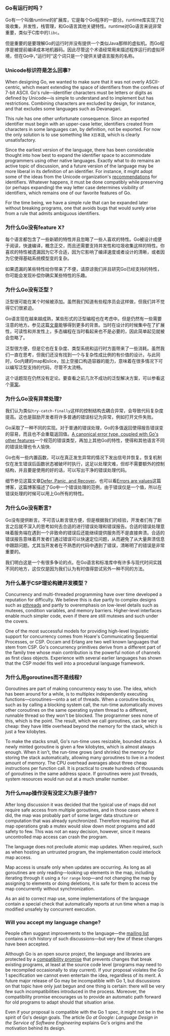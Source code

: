 ### Go有运行时吗？

Go有一个叫做*runtime*的扩展库，它是每个Go程序的一部分。runtime库实现了垃圾收集，并发性，栈管理，和Go语言其他关键特性。runtime对Go语言来说非常重要，类似于C库中的`libc`。

但是重要的是要理解Go的运行时并没有提供一个类似Java那样的虚拟机。而Go程序是被提前编译成本地机器码。因此尽管这个术语经常用来描述程序运行的虚拟环境，但在Go中，”运行时“这个词只是一个提供关键语言服务的名称。

### Unicode标识符是怎么回事?

When designing Go, we wanted to make sure that it was not overly ASCII-centric, which meant extending the space of identifiers from the confines of 7-bit ASCII. Go's rule—identifier characters must be letters or digits as defined by Unicode—is simple to understand and to implement but has restrictions. Combining characters are excluded by design, for instance, and that excludes some languages such as Devanagari.

This rule has one other unfortunate consequence. Since an exported identifier must begin with an upper-case letter, identifiers created from characters in some languages can, by definition, not be exported. For now the only solution is to use something like `X日本語`, which is clearly unsatisfactory.

Since the earliest version of the language, there has been considerable thought into how best to expand the identifier space to accommodate programmers using other native languages. Exactly what to do remains an active topic of discussion, and a future version of the language may be more liberal in its definition of an identifier. For instance, it might adopt some of the ideas from the Unicode organization's [recommendations](http://unicode.org/reports/tr31/) for identifiers. Whatever happens, it must be done compatibly while preserving (or perhaps expanding) the way letter case determines visibility of identifiers, which remains one of our favorite features of Go.

For the time being, we have a simple rule that can be expanded later without breaking programs, one that avoids bugs that would surely arise from a rule that admits ambiguous identifiers.

### 为什么Go没有feature X?

每个语言都包含了一些新颖的特性并且忽略了一些人喜欢的特性。Go被设计成便于阅读，快速编译，概念正交，而且还需要支持并发性和垃圾收集这样的特性。你喜欢的特性被遗漏因为它不合适，因为它影响了编译速度或者设计的清晰，或者因为它使得基础系统模型变的复杂。

如果遗漏的某些特性给你带来了不便，请原谅我们并且研究Go已经支持的特性，你可能会发现补偿你确实某些特性的乐趣。

### 为什么Go没有泛型？

泛型很可能在某个时候被添加。虽然我们知道有些程序员会这样做，但我们并不觉得它们很紧迫。

Go语言现在越来越成熟，某些形式的泛型编程也在考虑中。但是仍然有一些需要注意的地方。参见这篇[文章](https://talks.golang.org/2012/splash.article)能够得到更多的背景。当时在设计的时候集中在了扩展性，可读性和并发性上，多态编程在当时看起来也不是必要的，因此简单起见就被会忽略了。

泛型很方便，但是它也在复杂度、类型系统和运行时方面带来了一些消耗。虽然我们一直在思考，但我们还没有找到一个与复杂性成比例的有价值的设计。与此同时，Go内建的map和slice，加上空接口构造容器的能力，意味着在很多情况下可以编写泛型支持的代码，尽管不太流畅。

这个话题现在仍然没有定论。要查看之前几次不成功的泛型解决方案，可以参看这个[草案](https://golang.org/issue/15292)。

### 为什么Go没有异常处理?

我们认为类似`try-catch-finally`这样的控制结构去耦合异常，会导致代码复杂度提高。这也是鼓励开发者将许多普通的错误标记为异常，例如打开文件失败。

Go采取了一种不同的实现。对于普通的错误处理，Go的多值返回使得报告错误变的容易，而且也不会重载返回值。[A canonical error type, coupled with Go's other features](https://golang.org/doc/articles/error_handling.html)一个规范的错误类型，再加上其他Go的特性，使得和其他语言不同的错误处理也令人愉快.

Go也有一些内置函数，可以在真正发生异常的情况下发出信号并恢复。恢复机制仅在发生错误后函数状态被破坏时执行，这足以处理灾难，但却不需要额外的控制结构，并且要是使用的好的话，可以写出干净的错误处理代码。

细节参见这篇文章[Defer, Panic, and Recover](https://golang.org/doc/articles/defer_panic_recover.html)。也可以看[Errors are values](https://blog.golang.org/errors-are-values)这篇博客，这篇博客描述了Go中一个错误处理的范例，由于错误仅是一个值，所以在错误处理的时候可以用上Go所有的特性。

### 为什么Go没有断言?

Go没有提供断言。不可否认断言很方便，但是根据我们的经验，开发者们有了断言之后就不深入的思考如何去合适的进行错误处理和错误报告。合适的错误处理意味着服务端在遇到一个非致命的错误后还能继续提供服务而不是直接奔溃。合适的错误报告意味着开发者们通过错误可以快速定位问题，从而避免了从大量奔溃信息中跟踪问题。尤其当开发者在不熟悉的代码中遇到了错误，清晰明了的错误是非常重要的。

我们明白这是一个有很多争论的点。在Go语言和标准库中有许多与现代时间实践不同的地方，这仅仅是因为我们认为有时值得尝试另外一种不同的方法。

### 为什么基于CSP理论构建并发模型？

Concurrency and multi-threaded programming have over time developed a reputation for difficulty. We believe this is due partly to complex designs such as [pthreads](https://en.wikipedia.org/wiki/POSIX_Threads) and partly to overemphasis on low-level details such as mutexes, condition variables, and memory barriers. Higher-level interfaces enable much simpler code, even if there are still mutexes and such under the covers.

One of the most successful models for providing high-level linguistic support for concurrency comes from Hoare's Communicating Sequential Processes, or CSP. Occam and Erlang are two well known languages that stem from CSP. Go's concurrency primitives derive from a different part of the family tree whose main contribution is the powerful notion of channels as first class objects. Experience with several earlier languages has shown that the CSP model fits well into a procedural language framework.

### 为什么用goroutines而不是线程?

Goroutines are part of making concurrency easy to use. The idea, which has been around for a while, is to multiplex independently executing functions—coroutines—onto a set of threads. When a coroutine blocks, such as by calling a blocking system call, the run-time automatically moves other coroutines on the same operating system thread to a different, runnable thread so they won't be blocked. The programmer sees none of this, which is the point. The result, which we call goroutines, can be very cheap: they have little overhead beyond the memory for the stack, which is just a few kilobytes.

To make the stacks small, Go's run-time uses resizable, bounded stacks. A newly minted goroutine is given a few kilobytes, which is almost always enough. When it isn't, the run-time grows (and shrinks) the memory for storing the stack automatically, allowing many goroutines to live in a modest amount of memory. The CPU overhead averages about three cheap instructions per function call. It is practical to create hundreds of thousands of goroutines in the same address space. If goroutines were just threads, system resources would run out at a much smaller number.

### 为什么map操作没有没定义为原子操作?

After long discussion it was decided that the typical use of maps did not require safe access from multiple goroutines, and in those cases where it did, the map was probably part of some larger data structure or computation that was already synchronized. Therefore requiring that all map operations grab a mutex would slow down most programs and add safety to few. This was not an easy decision, however, since it means uncontrolled map access can crash the program.

The language does not preclude atomic map updates. When required, such as when hosting an untrusted program, the implementation could interlock map access.

Map access is unsafe only when updates are occurring. As long as all goroutines are only reading—looking up elements in the map, including iterating through it using a `for` `range` loop—and not changing the map by assigning to elements or doing deletions, it is safe for them to access the map concurrently without synchronization.

As an aid to correct map use, some implementations of the language contain a special check that automatically reports at run time when a map is modified unsafely by concurrent execution.

### Will you accept my language change?

People often suggest improvements to the language—the [mailing list](https://groups.google.com/group/golang-nuts) contains a rich history of such discussions—but very few of these changes have been accepted.

Although Go is an open source project, the language and libraries are protected by a [compatibility promise](https://golang.org/doc/go1compat.html) that prevents changes that break existing programs, at least at the source code level (programs may need to be recompiled occasionally to stay current). If your proposal violates the Go 1 specification we cannot even entertain the idea, regardless of its merit. A future major release of Go may be incompatible with Go 1, but discussions on that topic have only just begun and one thing is certain: there will be very few such incompatibilities introduced in the process. Moreover, the compatibility promise encourages us to provide an automatic path forward for old programs to adapt should that situation arise.

Even if your proposal is compatible with the Go 1 spec, it might not be in the spirit of Go's design goals. The article *Go at Google: Language Design in the Service of Software Engineering* explains Go's origins and the motivation behind its design.
